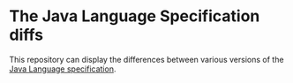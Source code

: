 # The Java Language Specification diffs

This repository can display the differences between various versions of the [Java Language specification](https://docs.oracle.com/javase/specs/index.html).
